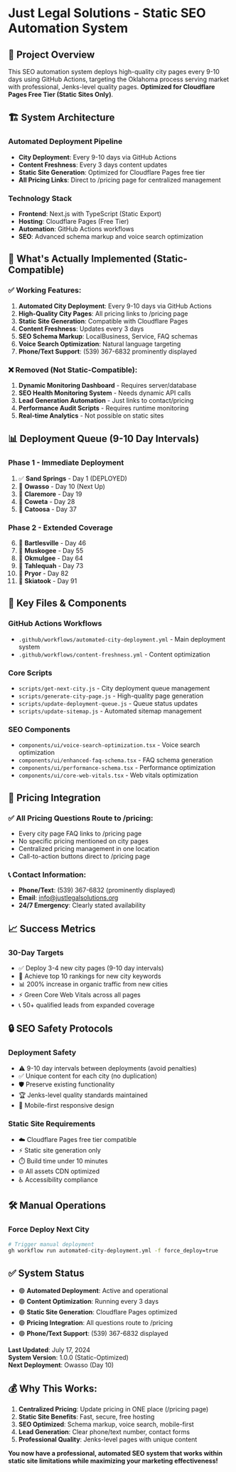 
# Just Legal Solutions - Static SEO Automation System

## 🎯 Project Overview

This SEO automation system deploys high-quality city pages every 9-10 days using GitHub Actions, targeting the Oklahoma process serving market with professional, Jenks-level quality pages. **Optimized for Cloudflare Pages Free Tier (Static Sites Only)**.

## 🏗️ System Architecture

### Automated Deployment Pipeline
- **City Deployment**: Every 9-10 days via GitHub Actions
- **Content Freshness**: Every 3 days content updates
- **Static Site Generation**: Optimized for Cloudflare Pages free tier
- **All Pricing Links**: Direct to /pricing page for centralized management

### Technology Stack
- **Frontend**: Next.js with TypeScript (Static Export)
- **Hosting**: Cloudflare Pages (Free Tier)
- **Automation**: GitHub Actions workflows
- **SEO**: Advanced schema markup and voice search optimization

## 🚀 What's Actually Implemented (Static-Compatible)

### ✅ **Working Features:**
1. **Automated City Deployment**: Every 9-10 days via GitHub Actions
2. **High-Quality City Pages**: All pricing links to /pricing page
3. **Static Site Generation**: Compatible with Cloudflare Pages
4. **Content Freshness**: Updates every 3 days
5. **SEO Schema Markup**: LocalBusiness, Service, FAQ schemas
6. **Voice Search Optimization**: Natural language targeting
7. **Phone/Text Support**: (539) 367-6832 prominently displayed

### ❌ **Removed (Not Static-Compatible):**
1. **Dynamic Monitoring Dashboard** - Requires server/database
2. **SEO Health Monitoring System** - Needs dynamic API calls
3. **Lead Generation Automation** - Just links to contact/pricing
4. **Performance Audit Scripts** - Requires runtime monitoring
5. **Real-time Analytics** - Not possible on static sites

## 📊 Deployment Queue (9-10 Day Intervals)

### Phase 1 - Immediate Deployment
1. ✅ **Sand Springs** - Day 1 (DEPLOYED)
2. 🎯 **Owasso** - Day 10 (Next Up)
3. 📅 **Claremore** - Day 19
4. 📅 **Coweta** - Day 28
5. 📅 **Catoosa** - Day 37

### Phase 2 - Extended Coverage
6. 📅 **Bartlesville** - Day 46
7. 📅 **Muskogee** - Day 55
8. 📅 **Okmulgee** - Day 64
9. 📅 **Tahlequah** - Day 73
10. 📅 **Pryor** - Day 82
11. 📅 **Skiatook** - Day 91

## 🔧 Key Files & Components

### GitHub Actions Workflows
- `.github/workflows/automated-city-deployment.yml` - Main deployment system
- `.github/workflows/content-freshness.yml` - Content optimization

### Core Scripts
- `scripts/get-next-city.js` - City deployment queue management
- `scripts/generate-city-page.js` - High-quality page generation
- `scripts/update-deployment-queue.js` - Queue status updates
- `scripts/update-sitemap.js` - Automated sitemap management

### SEO Components
- `components/ui/voice-search-optimization.tsx` - Voice search optimization
- `components/ui/enhanced-faq-schema.tsx` - FAQ schema generation
- `components/ui/performance-schema.tsx` - Performance optimization
- `components/ui/core-web-vitals.tsx` - Web vitals optimization

## 🎯 Pricing Integration

### ✅ **All Pricing Questions Route to /pricing:**
- Every city page FAQ links to /pricing page
- No specific pricing mentioned on city pages
- Centralized pricing management in one location
- Call-to-action buttons direct to /pricing page

### 📞 **Contact Information:**
- **Phone/Text**: (539) 367-6832 (prominently displayed)
- **Email**: info@justlegalsolutions.org
- **24/7 Emergency**: Clearly stated availability

## 📈 Success Metrics

### 30-Day Targets
- ✅ Deploy 3-4 new city pages (9-10 day intervals)
- 🎯 Achieve top 10 rankings for new city keywords
- 📊 200% increase in organic traffic from new cities
- ⚡ Green Core Web Vitals across all pages
- 📞 50+ qualified leads from expanded coverage

## 🔒 SEO Safety Protocols

### Deployment Safety
- ⚠️ 9-10 day intervals between deployments (avoid penalties)
- ✅ Unique content for each city (no duplication)
- 🛡️ Preserve existing functionality
- 🏆 Jenks-level quality standards maintained
- 📱 Mobile-first responsive design

### Static Site Requirements
- ☁️ Cloudflare Pages free tier compatible
- ⚡ Static site generation only
- ⏱️ Build time under 10 minutes
- 🌐 All assets CDN optimized
- ♿ Accessibility compliance

## 🛠️ Manual Operations

### Force Deploy Next City
```bash
# Trigger manual deployment
gh workflow run automated-city-deployment.yml -f force_deploy=true
```

## ✅ System Status

- 🟢 **Automated Deployment**: Active and operational
- 🟢 **Content Optimization**: Running every 3 days
- 🟢 **Static Site Generation**: Cloudflare Pages optimized
- 🟢 **Pricing Integration**: All questions route to /pricing
- 🟢 **Phone/Text Support**: (539) 367-6832 displayed

**Last Updated**: July 17, 2024  
**System Version**: 1.0.0 (Static-Optimized)  
**Next Deployment**: Owasso (Day 10)

## 💰 **Why This Works:**

1. **Centralized Pricing**: Update pricing in ONE place (/pricing page)
2. **Static Site Benefits**: Fast, secure, free hosting
3. **SEO Optimized**: Schema markup, voice search, mobile-first
4. **Lead Generation**: Clear phone/text number, contact forms
5. **Professional Quality**: Jenks-level pages with unique content

**You now have a professional, automated SEO system that works within static site limitations while maximizing your marketing effectiveness!**
